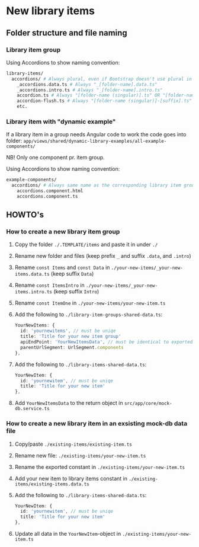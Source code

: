 # New library items

## Folder structure and file naming

### Library item group

Using Accordions to show naming convention:

```bash
library-items/
  accordions/ # Always plural, even if Bootstrap doesn't use plural in their documentation
    _accordions.data.ts # Always "_[folder-name].data.ts" 
    _accordions.intro.ts # Always "_[folder-name].intro.ts"
    accordion.ts # Always "[folder-name (singular)].ts" OR "[folder-name (singular)]-[suffix].ts" if first item (eg. suffix is optional)
    accordion-flush.ts # Always "[folder-name (singular)]-[suffix].ts" if item nr. 2 or higher
    etc.
```

### Library item with "dynamic example"

If a library item in a group needs Angular code to work the code goes into folder: `app/views/shared/dynamic-library-examples/all-example-components/`

NB! Only one component pr. item group.

Using Accordions to show naming convention:

```bash
example-components/
  accordions/ # Always same name as the corresponding library item group
    accordions.component.html 
    accordions.component.ts
```

## HOWTO's

### How to create a new library item group

1. Copy the folder `./.TEMPLATE/items` and paste it in under `./`
2. Rename new folder and files (keep prefix `_` and suffix `.data`, and `.intro`)
3. Rename `const Items` and `const Data` in `./your-new-items/_your-new-items.data.ts` (keep suffix `Data`)
4. Rename `const ItemsIntro` in `./your-new-items/_your-new-items.intro.ts` (keep suffix `Intro`)
5. Rename `const ItemOne` in `./your-new-items/your-new-item.ts`
6. Add the following to `./library-item-groups-shared-data.ts`:

    ```ts
    YourNewItems: {
      id: 'yournewitems', // must be uniqe
      title: 'Title for your new item group'
      apiEndPoint: 'YourNewItemsData', // must be identical to exported constant in ./your-new-items/_your-new-items.data.ts
      parentUrlSegment: UrlSegment.components
    },
    ```

7. Add the following to `./library-items-shared-data.ts`:

    ```ts
    YourNewItem: {
      id: 'yournewitem', // must be uniqe
      title: 'Title for your new item'
    },
    ```

8. Add `YourNewItemsData` to the return object in `src/app/core/mock-db.service.ts`

### How to create a new library item in an exsisting mock-db data file

1. Copy/paste `./existing-items/existing-item.ts`
2. Rename new file: `./existing-items/your-new-item.ts`
3. Rename the exported constant in `./existing-items/your-new-item.ts`
4. Add your new item to library items constant in `./existing-items/existing-items.data.ts`
5. Add the following to `./library-items-shared-data.ts`:

    ```ts
    YourNewItem: {
      id: 'yournewitem', // must be uniqe
      title: 'Title for your new item'
    },
    ```

6. Update all data in the `YourNewItem`-object in `./existing-items/your-new-item.ts`

